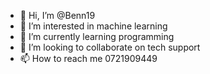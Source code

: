 - 👋 Hi, I’m @Benn19
- 👀 I’m interested in machine learning
- 🌱 I’m currently learning programming
- 💞️ I’m looking to collaborate on tech support
- 📫 How to reach me 0721909449

<!---
Benn19/Benn19 is a ✨ special ✨ repository because its `README.md` (this file) appears on your GitHub profile.
You can click the Preview link to take a look at your changes.
--->
